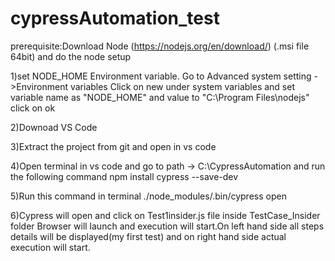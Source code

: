 # cypressAutomation_test
 prerequisite:Download Node (https://nodejs.org/en/download/) (.msi file 64bit) and do the node setup

 1)set NODE_HOME Environment  variable. Go to Advanced system setting ->Environment variables
  Click on new under system variables and set variable name as "NODE_HOME" and value to "C:\Program Files\nodejs" click on ok 

 2)Downoad VS Code 

 3)Extract the project from git and open in vs code 

 4)Open terminal in vs code and go to path -> C:\CypressAutomation and run the following command
       npm install cypress --save-dev   

 5)Run this command in terminal ./node_modules/.bin/cypress open  
 
 6)Cypress will open and click on Test1insider.js file inside TestCase_Insider folder Browser will launch and execution will start.On left hand side all steps details will be displayed(my first test) and on right hand side actual execution will start.
